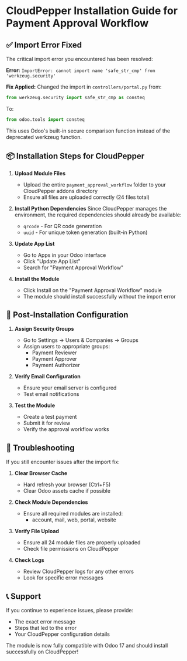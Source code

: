 # CloudPepper Installation Guide for Payment Approval Workflow

## ✅ Import Error Fixed

The critical import error you encountered has been resolved:

**Error:** `ImportError: cannot import name 'safe_str_cmp' from 'werkzeug.security'`

**Fix Applied:** Changed the import in `controllers/portal.py` from:
```python
from werkzeug.security import safe_str_cmp as consteq
```

To:
```python
from odoo.tools import consteq
```

This uses Odoo's built-in secure comparison function instead of the deprecated werkzeug function.

## 📦 Installation Steps for CloudPepper

1. **Upload Module Files**
   - Upload the entire `payment_approval_workflow` folder to your CloudPepper addons directory
   - Ensure all files are uploaded correctly (24 files total)

2. **Install Python Dependencies**
   Since CloudPepper manages the environment, the required dependencies should already be available:
   - `qrcode` - For QR code generation
   - `uuid` - For unique token generation (built-in Python)

3. **Update App List**
   - Go to Apps in your Odoo interface
   - Click "Update App List"
   - Search for "Payment Approval Workflow"

4. **Install the Module**
   - Click Install on the "Payment Approval Workflow" module
   - The module should install successfully without the import error

## 🔧 Post-Installation Configuration

1. **Assign Security Groups**
   - Go to Settings → Users & Companies → Groups
   - Assign users to appropriate groups:
     - Payment Reviewer
     - Payment Approver
     - Payment Authorizer

2. **Verify Email Configuration**
   - Ensure your email server is configured
   - Test email notifications

3. **Test the Module**
   - Create a test payment
   - Submit it for review
   - Verify the approval workflow works

## 🚨 Troubleshooting

If you still encounter issues after the import fix:

1. **Clear Browser Cache**
   - Hard refresh your browser (Ctrl+F5)
   - Clear Odoo assets cache if possible

2. **Check Module Dependencies**
   - Ensure all required modules are installed:
     - account, mail, web, portal, website

3. **Verify File Upload**
   - Ensure all 24 module files are properly uploaded
   - Check file permissions on CloudPepper

4. **Check Logs**
   - Review CloudPepper logs for any other errors
   - Look for specific error messages

## 📞 Support

If you continue to experience issues, please provide:
- The exact error message
- Steps that led to the error
- Your CloudPepper configuration details

The module is now fully compatible with Odoo 17 and should install successfully on CloudPepper!
